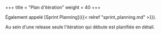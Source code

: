 +++
title = "Plan d'itération"
weight = 40
+++

Également appelé [Sprint Planning]({{< relref "sprint_planning.md" >}}).

Au sein d'une release seule l'itération qui débute est planifiée en détail.
